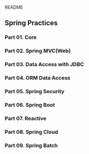 README

## Spring Practices

### Part 01. Core
### Part 02. Spring MVC(Web)
### Part 03. Data Access with JDBC
### Part 04. ORM Data Access
### Part 05. Spring Security
### Part 06. Spring Boot
### Part 07. Reactive
### Part 08. Spring Cloud
### Part 09. Spring Batch
